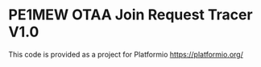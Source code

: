 # PE1MEW OTAA Join Request Tracer V1.0

This code is provided as a project for Platformio https://platformio.org/